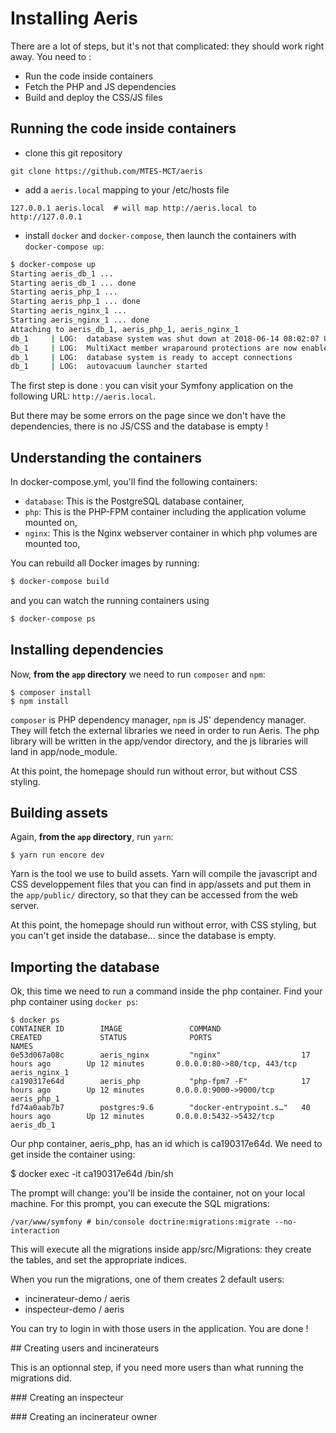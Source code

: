 
# Installing Aeris

There are a lot of steps, but it's not that complicated: they should work right away. You need to :
 - Run the code inside containers
 - Fetch the PHP and JS dependencies
 - Build and deploy the CSS/JS files

## Running the code inside containers

 - clone this git repository
```
git clone https://github.com/MTES-MCT/aeris
```
 - add a `aeris.local` mapping to your /etc/hosts file
```
127.0.0.1 aeris.local  # will map http://aeris.local to http://127.0.0.1
```
 - install `docker` and `docker-compose`, then launch the containers with `docker-compose up`:

```bash
$ docker-compose up
Starting aeris_db_1 ... 
Starting aeris_db_1 ... done
Starting aeris_php_1 ... 
Starting aeris_php_1 ... done
Starting aeris_nginx_1 ... 
Starting aeris_nginx_1 ... done
Attaching to aeris_db_1, aeris_php_1, aeris_nginx_1
db_1     | LOG:  database system was shut down at 2018-06-14 08:02:07 UTC
db_1     | LOG:  MultiXact member wraparound protections are now enabled
db_1     | LOG:  database system is ready to accept connections
db_1     | LOG:  autovacuum launcher started

```

The first step is done : you can visit your Symfony application on the following URL: `http://aeris.local`.

But there may be some errors on the page since we don't have the dependencies, there is no JS/CSS and the database is empty !

## Understanding the containers

In docker-compose.yml, you'll find the following containers:

* `database`: This is the PostgreSQL database container,
* `php`: This is the PHP-FPM container including the application volume mounted on,
* `nginx`: This is the Nginx webserver container in which php volumes are mounted too,

You can rebuild all Docker images by running:

```bash
$ docker-compose build
```
and you can watch the running containers using

```bash
$ docker-compose ps
```

## Installing dependencies

Now, **from the `app` directory** we need to run `composer` and `npm`:

    $ composer install
    $ npm install

`composer` is PHP dependency manager, `npm` is JS' dependency manager. They will fetch the external libraries we need in order to run Aeris. The php library will be written in the app/vendor directory, and the js libraries will land in app/node_module.

At this point, the homepage should run without error, but without CSS styling.

## Building assets

Again, **from the `app` directory**, run `yarn`:

    $ yarn run encore dev

Yarn is the tool we use to build assets. Yarn will compile the javascript and CSS developpement files that you can find in app/assets and put them in the `app/public/` directory, so that they can be accessed from the web server.

At this point, the homepage should run without error, with CSS styling, but you can't get inside the database... since the database is empty.

## Importing the database

Ok, this time we need to run a command inside the php container. Find your php container using `docker ps`:

    $ docker ps
    CONTAINER ID        IMAGE               COMMAND                  CREATED             STATUS              PORTS                         NAMES
    0e53d067a08c        aeris_nginx         "nginx"                  17 hours ago        Up 12 minutes       0.0.0.0:80->80/tcp, 443/tcp   aeris_nginx_1
    ca190317e64d        aeris_php           "php-fpm7 -F"            17 hours ago        Up 12 minutes       0.0.0.0:9000->9000/tcp        aeris_php_1
    fd74a0aab7b7        postgres:9.6        "docker-entrypoint.s…"   40 hours ago        Up 12 minutes       0.0.0.0:5432->5432/tcp        aeris_db_1

Our php container, aeris_php, has an id which is ca190317e64d. We need to get inside the container using:

$ docker exec -it ca190317e64d /bin/sh

The prompt will change: you'll be inside the container, not on your local machine. For this prompt, you can execute the SQL migrations:

```
/var/www/symfony # bin/console doctrine:migrations:migrate --no-interaction
```

This will execute all the migrations inside app/src/Migrations: they create the tables, and set the appropriate indices.

When you run the migrations, one of them creates 2 default users:

 - incinerateur-demo / aeris
 - inspecteur-demo / aeris

You can try to login in with those users in the application. You are done !

## Creating users and incinerateurs

This is an optionnal step, if you need more users than what running the migrations did.

### Creating an inspecteur



### Creating an incinerateur owner
